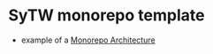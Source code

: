 # SyTW monorepo template

* example of a [Monorepo Architecture](https://levelup.gitconnected.com/monorepo-architecture-with-simple-example-484ca725bf2c) 

